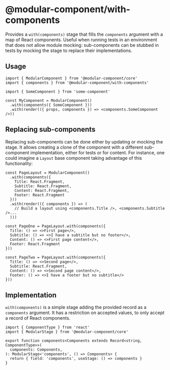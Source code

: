 # @modular-component/with-components

Provides a `with(components)` stage that fills the `components` argument with
a map of React components. Useful when running tests in an environment that
does not allow module mocking: sub-components can be stubbed in tests by
mocking the stage to replace their implementations.

## Usage

```tsx
import { ModularComponent } from '@modular-component/core'
import { components } from '@modular-component/with-components'

import { SomeComponent } from 'some-component'

const MyComponent = ModularComponent()
  .with(components({ SomeComponent }))
  .with(render(({ props, components }) => <components.SomeComponent />))
```

## Replacing sub-components

Replacing sub-components can be done either by updating or mocking the stage.
It allows creating a clone of the component with a different sub-component implementation,
either for tests or for content.
For instance, one could imagine a `Layout` base component taking advantage of this functionality:

```tsx
const PageLayout = ModularComponent()
  .with(components({
    Title: React.Fragment,
    Subtitle: React.Fragment,
    Content: React.Fragment,
    Footer: React.Fragment
  }))
  .with(render(({ components }) => (
    // Build a layout using <components.Title />, <components.Subtitle />...
  )))

const PageOne = PageLayout.with(components({
  Title: () => <>First page</>,
  Subtitle: () => <>I have a subtitle but no footer</>,
  Content: () => <>First page content</>,
  Footer: React.Fragment
}))

const PageTwo = PageLayout.with(components({
  Title: () => <>Second page</>,
  Subtitle: React.Fragment,
  Content: () => <>Second page content</>,
  Footer: () => <>I have a footer but no subtitle</>
}))
```

## Implementation

`with(components)` is a simple stage adding the provided record as a `components` argument. It has a restriction
on accepted values, to only accept a record of React components.

```tsx
import { ComponentType } from 'react'
import { ModularStage } from '@modular-component/core'

export function components<Components extends Record<string, ComponentType>>(
  components: Components,
): ModularStage<'components', () => Components> {
  return { field: 'components', useStage: () => components }
}
```
